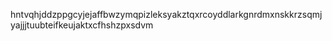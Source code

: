hntvqhjddzppgcyjejaffbwzymqpizleksyakztqxrcoyddlarkgnrdmxnskkrzsqmjyajjjtuubteifkeujaktxcfhshzpxsdvm